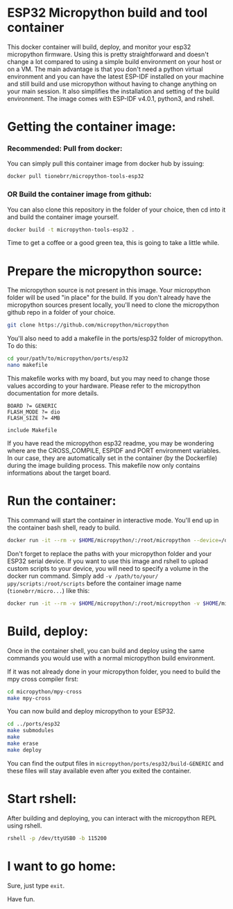 # ESP32 Micropython build and tool container
This docker container will build, deploy, and monitor your esp32 micropython firmware. Using this is pretty straightforward and doesn't change a lot compared to using a simple build environment on your host or on a VM. 
The main advantage is that you don't need a python virtual environment and you can have the latest ESP-IDF installed on your machine and still build and use micropython without having to change anything on your main session. It also simplifies the installation and setting of the build environment.
The image comes with ESP-IDF v4.0.1, python3, and rshell.

# Getting the container image:
### Recommended: Pull from docker:
You can simply pull this container image from docker hub by issuing:
```zsh
docker pull tionebrr/micropython-tools-esp32
```
### OR Build the container image from github:
You can also clone this repository in the folder of your choice, then cd into it and build the container image yourself.
```zsh
docker build -t micropython-tools-esp32 .
```
Time to get a coffee or a good green tea, this is going to take a little while.

# Prepare the micropython source:
The micropython source is not present in this image. Your micropython folder will be used "in place" for the build. If you don't already have the micropython sources present locally, you'll need to clone the micropython github repo in a folder of your choice.
```zsh
git clone https://github.com/micropython/micropython
```
You'll also need to add a makefile in the ports/esp32 folder of micropython.
To do this:
```zsh
cd your/path/to/micropython/ports/esp32
nano makefile
```
This makefile works with my board, but you may need to change those values according to your hardware. Please refer to the micropython documentation for more details.
```make
BOARD ?= GENERIC
FLASH_MODE ?= dio
FLASH_SIZE ?= 4MB

include Makefile
```
If you have read the micropython esp32 readme, you may be wondering where are the CROSS_COMPILE, ESPIDF and PORT environment variables. In our case, they are automatically set in the container (by the Dockerfile) during the image building process. This makefile now only contains informations about the target board.

# Run the container:
This command will start the container in interactive mode. You'll end up in the container bash shell, ready to build.
```zsh
docker run -it --rm -v $HOME/micropython/:/root/micropython --device=/dev/ttyUSB0:/dev/ttyUSB0 tionebrr/micropython-tools-esp32 
```
Don't forget to replace the paths with your micropython folder and your ESP32 serial device.
If you want to use this image and rshell to upload custom scripts to your device, you will need to specify a volume in the docker run command. Simply add `-v /path/to/your/µpy/scripts:/root/scripts` before the container image name (`tionebrr/micro...`) like this:
```zsh
docker run -it --rm -v $HOME/micropython/:/root/micropython -v $HOME/micropython-scripts:/root/scripts --device=/dev/ttyUSB0:/dev/ttyUSB0 tionebrr/micropython-tools-esp32 
```
# Build, deploy:
Once in the container shell, you can build and deploy using the same commands you would use with a normal micropython build environment.

If it was not already done in your micropython folder, you need to build the mpy cross compiler first:
```zsh
cd micropython/mpy-cross
make mpy-cross
```

You can now build and deploy micropython to your ESP32.
```zsh
cd ../ports/esp32
make submodules
make
make erase
make deploy
```
You can find the output files in `micropython/ports/esp32/build-GENERIC` and these files will stay available even after you exited the container.

# Start rshell: 
After building and deploying, you can interact with the micropython REPL using rshell.
```zsh
rshell -p /dev/ttyUSB0 -b 115200
```

# I want to go home:
Sure, just type `exit`.

Have fun.

